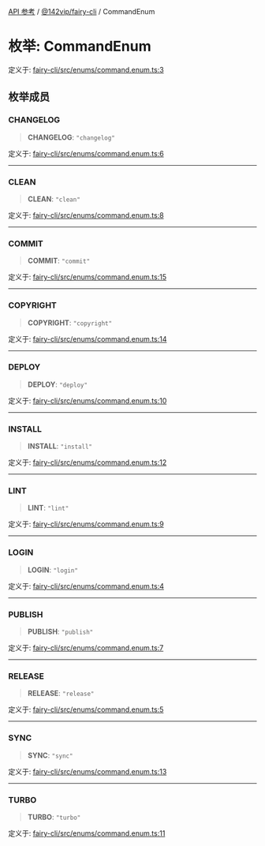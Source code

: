 [API 参考](../../../index.md) / [@142vip/fairy-cli](../index.md) / CommandEnum

# 枚举: CommandEnum

定义于: [fairy-cli/src/enums/command.enum.ts:3](https://github.com/142vip/core-x/blob/67692efe75f30bef8a4893bf3d01dbe094be97e2/packages/fairy-cli/src/enums/command.enum.ts#L3)

## 枚举成员

### CHANGELOG

> **CHANGELOG**: `"changelog"`

定义于: [fairy-cli/src/enums/command.enum.ts:6](https://github.com/142vip/core-x/blob/67692efe75f30bef8a4893bf3d01dbe094be97e2/packages/fairy-cli/src/enums/command.enum.ts#L6)

***

### CLEAN

> **CLEAN**: `"clean"`

定义于: [fairy-cli/src/enums/command.enum.ts:8](https://github.com/142vip/core-x/blob/67692efe75f30bef8a4893bf3d01dbe094be97e2/packages/fairy-cli/src/enums/command.enum.ts#L8)

***

### COMMIT

> **COMMIT**: `"commit"`

定义于: [fairy-cli/src/enums/command.enum.ts:15](https://github.com/142vip/core-x/blob/67692efe75f30bef8a4893bf3d01dbe094be97e2/packages/fairy-cli/src/enums/command.enum.ts#L15)

***

### COPYRIGHT

> **COPYRIGHT**: `"copyright"`

定义于: [fairy-cli/src/enums/command.enum.ts:14](https://github.com/142vip/core-x/blob/67692efe75f30bef8a4893bf3d01dbe094be97e2/packages/fairy-cli/src/enums/command.enum.ts#L14)

***

### DEPLOY

> **DEPLOY**: `"deploy"`

定义于: [fairy-cli/src/enums/command.enum.ts:10](https://github.com/142vip/core-x/blob/67692efe75f30bef8a4893bf3d01dbe094be97e2/packages/fairy-cli/src/enums/command.enum.ts#L10)

***

### INSTALL

> **INSTALL**: `"install"`

定义于: [fairy-cli/src/enums/command.enum.ts:12](https://github.com/142vip/core-x/blob/67692efe75f30bef8a4893bf3d01dbe094be97e2/packages/fairy-cli/src/enums/command.enum.ts#L12)

***

### LINT

> **LINT**: `"lint"`

定义于: [fairy-cli/src/enums/command.enum.ts:9](https://github.com/142vip/core-x/blob/67692efe75f30bef8a4893bf3d01dbe094be97e2/packages/fairy-cli/src/enums/command.enum.ts#L9)

***

### LOGIN

> **LOGIN**: `"login"`

定义于: [fairy-cli/src/enums/command.enum.ts:4](https://github.com/142vip/core-x/blob/67692efe75f30bef8a4893bf3d01dbe094be97e2/packages/fairy-cli/src/enums/command.enum.ts#L4)

***

### PUBLISH

> **PUBLISH**: `"publish"`

定义于: [fairy-cli/src/enums/command.enum.ts:7](https://github.com/142vip/core-x/blob/67692efe75f30bef8a4893bf3d01dbe094be97e2/packages/fairy-cli/src/enums/command.enum.ts#L7)

***

### RELEASE

> **RELEASE**: `"release"`

定义于: [fairy-cli/src/enums/command.enum.ts:5](https://github.com/142vip/core-x/blob/67692efe75f30bef8a4893bf3d01dbe094be97e2/packages/fairy-cli/src/enums/command.enum.ts#L5)

***

### SYNC

> **SYNC**: `"sync"`

定义于: [fairy-cli/src/enums/command.enum.ts:13](https://github.com/142vip/core-x/blob/67692efe75f30bef8a4893bf3d01dbe094be97e2/packages/fairy-cli/src/enums/command.enum.ts#L13)

***

### TURBO

> **TURBO**: `"turbo"`

定义于: [fairy-cli/src/enums/command.enum.ts:11](https://github.com/142vip/core-x/blob/67692efe75f30bef8a4893bf3d01dbe094be97e2/packages/fairy-cli/src/enums/command.enum.ts#L11)
